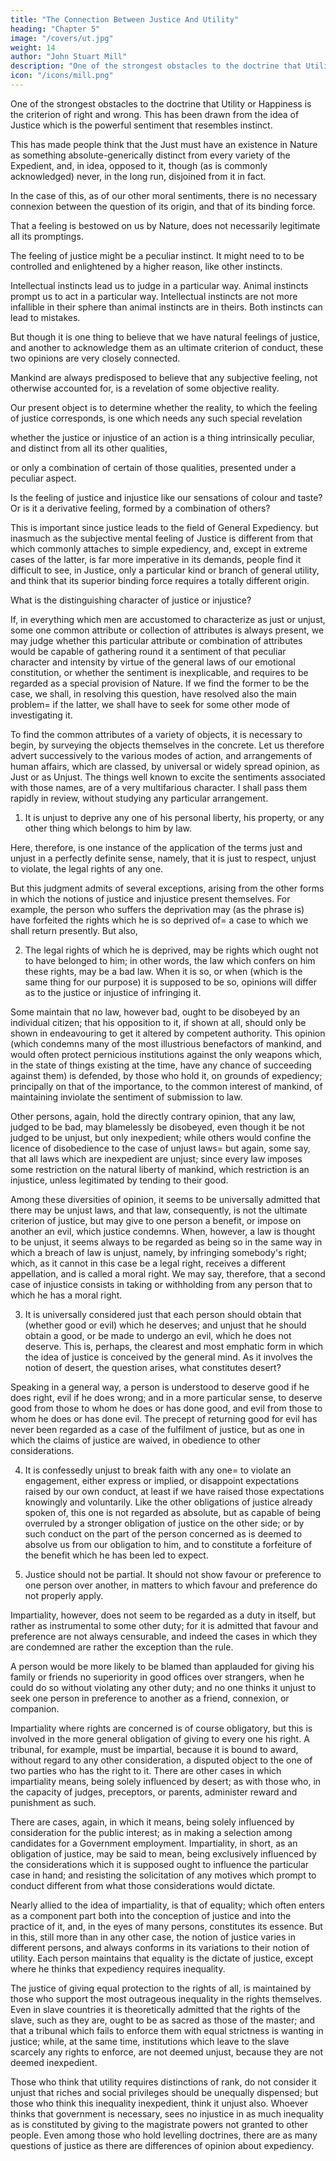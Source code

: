 ```yaml
---
title: "The Connection Between Justice And Utility"
heading: "Chapter 5"
image: "/covers/ut.jpg"
weight: 14
author: "John Stuart Mill"
description: "One of the strongest obstacles to the doctrine that Utility or Happiness is the criterion of right and wrong"
icon: "/icons/mill.png"
---
```




One of the strongest obstacles to the doctrine that Utility or Happiness is the criterion of right and wrong. This has been drawn from the idea of Justice which is the powerful sentiment that resembles instinct. 

This has made people think that  <!-- , and apparently clear perception, which that word recalls with a rapidity and certainty resembling an instinct, have seemed to the majority of thinkers to point to an inherent quality in things; to show that  --> the Just must have an existence in Nature as something absolute-generically distinct from every variety of the Expedient, and, in idea, opposed to it, though (as is commonly acknowledged) never, in the long run, disjoined from it in fact.

In the case of this, as of our other moral sentiments, there is no necessary connexion between the question of its origin, and that of its binding force. 


That a feeling is bestowed on us by Nature, does not necessarily legitimate all its promptings. 

The feeling of justice might be a peculiar instinct. It might need to to be controlled and enlightened by a higher reason, like other instincts. 

Intellectual instincts lead us to judge in a particular way. Animal instincts prompt us to act in a particular way. Intellectual instincts are not more infallible in their sphere than animal instincts are in theirs. Both instincts can lead to mistakes. <!-- = it may as well happen that wrong judgments are occasionally suggested by those, as wrong actions by these.  -->

But though it is one thing to believe that we have natural feelings of justice, and another to acknowledge them as an ultimate criterion of conduct, these two opinions are very closely connected. 

Mankind are always predisposed to believe that any subjective feeling, not otherwise accounted for, is a revelation of some objective reality. 

Our present object is to determine whether the reality, to which the feeling of justice corresponds, is one which needs any such special revelation

 whether the justice or injustice of an action is a thing intrinsically peculiar, and distinct from all its other qualities,

  or only a combination of certain of those qualities, presented under a peculiar aspect. 

Is the feeling of justice and injustice <!-- is sui generis --> like our sensations of colour and taste? Or is it a derivative feeling, formed by a combination of others? 

This is important since <!--  the more essential to examine, as people are in general willing enough to allow, that objectively the dictates of --> justice leads to <!--  coincide with a part of --> the field of General Expediency. but inasmuch as the subjective mental feeling of Justice is different from that which commonly attaches to simple expediency, and, except in extreme cases of the latter, is far more imperative in its demands, people find it difficult to see, in Justice, only a particular kind or branch of general utility, and think that its superior binding force requires a totally different origin.


What is the <!-- To throw light upon this question, it is necessary to attempt to ascertain what is the --> distinguishing character of justice or injustice? 

<!-- = what is the quality, or whether there is any quality, attributed in common to all modes of conduct designated as unjust (for justice, like many other moral attributes, is best defined by its opposite), and distinguishing them from such modes of conduct as are disapproved, but without having that particular epithet of disapprobation applied to them.  -->

If, in everything which men are accustomed to characterize as just or unjust, some one common attribute or collection of attributes is always present, we may judge whether this particular attribute or combination of attributes would be capable of gathering round it a sentiment of that peculiar character and intensity by virtue of the general laws of our emotional constitution, or whether the sentiment is inexplicable, and requires to be regarded as a special provision of Nature. If we find the former to be the case, we shall, in resolving this question, have resolved also the main problem= if the latter, we shall have to seek for some other mode of investigating it.

To find the common attributes of a variety of objects, it is necessary to begin, by surveying the objects themselves in the concrete. Let us therefore advert successively to the various modes of action, and arrangements of human affairs, which are classed, by universal or widely spread opinion, as Just or as Unjust. The things well known to excite the sentiments associated with those names, are of a very multifarious character. I shall pass them rapidly in review, without studying any particular arrangement.

1. It is unjust to deprive any one of his personal liberty, his property, or any other thing which belongs to him by law. 

Here, therefore, is one instance of the application of the terms just and unjust in a perfectly definite sense, namely, that it is just to respect, unjust to violate, the legal rights of any one. 

But this judgment admits of several exceptions, arising from the other forms in which the notions of justice and injustice present themselves. For example, the person who suffers the deprivation may (as the phrase is) have forfeited the rights which he is so deprived of= a case to which we shall return presently. But also,


2. The legal rights of which he is deprived, may be rights which ought not to have belonged to him; in other words, the law which confers on him these rights, may be a bad law. When it is so, or when (which is the same thing for our purpose) it is supposed to be so, opinions will differ as to the justice or injustice of infringing it. 

Some maintain that no law, however bad, ought to be disobeyed by an individual citizen; that his opposition to it, if shown at all, should only be shown in endeavouring to get it altered by competent authority. This opinion (which condemns many of the most illustrious benefactors of mankind, and would often protect pernicious institutions against the only weapons which, in the state of things existing at the time, have any chance of succeeding against them) is defended, by those who hold it, on grounds of expediency; principally on that of the importance, to the common interest of mankind, of maintaining inviolate the sentiment of submission to law. 

Other persons, again, hold the directly contrary opinion, that any law, judged to be bad, may blamelessly be disobeyed, even though it be not judged to be unjust, but only inexpedient; while others would confine the licence of disobedience to the case of unjust laws= but again, some say, that all laws which are inexpedient are unjust; since every law imposes some restriction on the natural liberty of mankind, which restriction is an injustice, unless legitimated by tending to their good. 

Among these diversities of opinion, it seems to be universally admitted that there may be unjust laws, and that law, consequently, is not the ultimate criterion of justice, but may give to one person a benefit, or impose on another an evil, which justice condemns. When, however, a law is thought to be unjust, it seems always to be regarded as being so in the same way in which a breach of law is unjust, namely, by infringing somebody's right; which, as it cannot in this case be a legal right, receives a different appellation, and is called a moral right. We may say, therefore, that a second case of injustice consists in taking or withholding from any person that to which he has a moral right.


3. It is universally considered just that each person should obtain that (whether good or evil) which he deserves; and unjust that he should obtain a good, or be made to undergo an evil, which he does not deserve. This is, perhaps, the clearest and most emphatic form in which the idea of justice is conceived by the general mind. As it involves the notion of desert, the question arises, what constitutes desert? 

Speaking in a general way, a person is understood to deserve good if he does right, evil if he does wrong; and in a more particular sense, to deserve good from those to whom he does or has done good, and evil from those to whom he does or has done evil. The precept of returning good for evil has never been regarded as a case of the fulfilment of justice, but as one in which the claims of justice are waived, in obedience to other considerations.

4. It is confessedly unjust to break faith with any one= to violate an engagement, either express or implied, or disappoint expectations raised by our own conduct, at least if we have raised those expectations knowingly and voluntarily. Like the other obligations of justice already spoken of, this one is not regarded as absolute, but as capable of being overruled by a stronger obligation of justice on the other side; or by such conduct on the part of the person concerned as is deemed to absolve us from our obligation to him, and to constitute a forfeiture of the benefit which he has been led to expect.

5. Justice should not be partial. It should not show favour or preference to one person over another, in matters to which favour and preference do not properly apply. 

Impartiality, however, does not seem to be regarded as a duty in itself, but rather as instrumental to some other duty; for it is admitted that favour and preference are not always censurable, and indeed the cases in which they are condemned are rather the exception than the rule. 

A person would be more likely to be blamed than applauded for giving his family or friends no superiority in good offices over strangers, when he could do so without violating any other duty; and no one thinks it unjust to seek one person in preference to another as a friend, connexion, or companion. 

Impartiality where rights are concerned is of course obligatory, but this is involved in the more general obligation of giving to every one his right. A tribunal, for example, must be impartial, because it is bound to award, without regard to any other consideration, a disputed object to the one of two parties who has the right to it. There are other cases in which impartiality means, being solely influenced by desert; as with those who, in the capacity of judges, preceptors, or parents, administer reward and punishment as such.

There are cases, again, in which it means, being solely influenced by consideration for the public interest; as in making a selection among candidates for a Government employment. Impartiality, in short, as an obligation of justice, may be said to mean, being exclusively influenced by the considerations which it is supposed ought to influence the particular case in hand; and resisting the solicitation of any motives which prompt to conduct different from what those considerations would dictate.

Nearly allied to the idea of impartiality, is that of equality; which often enters as a component part both into the conception of justice and into the practice of it, and, in the eyes of many persons, constitutes its essence. But in this, still more than in any other case, the notion of justice varies in different persons, and always conforms in its variations to their notion of utility. Each person maintains that equality is the dictate of justice, except where he thinks that expediency requires inequality. 

The justice of giving equal protection to the rights of all, is maintained by those who support the most outrageous inequality in the rights themselves. Even in slave countries it is theoretically admitted that the rights of the slave, such as they are, ought to be as sacred as those of the master; and that a tribunal which fails to enforce them with equal strictness is wanting in justice; while, at the same time, institutions which leave to the slave scarcely any rights to enforce, are not deemed unjust, because they are not deemed inexpedient. 

Those who think that utility requires distinctions of rank, do not consider it unjust that riches and social privileges should be unequally dispensed; but those who think this inequality inexpedient, think it unjust also. Whoever thinks that government is necessary, sees no injustice in as much inequality as is constituted by giving to the magistrate powers not granted to other people. Even among those who hold levelling doctrines, there are as many questions of justice as there are differences of opinion about expediency. 
